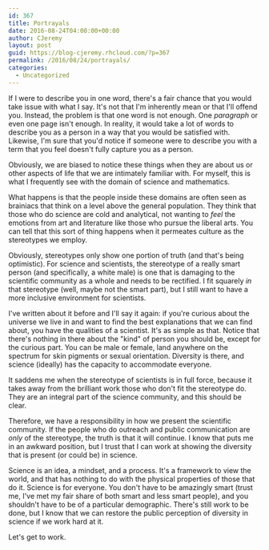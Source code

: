 ```yaml
---
id: 367
title: Portrayals
date: 2016-08-24T04:00:00+00:00
author: CJeremy
layout: post
guid: https://blog-cjeremy.rhcloud.com/?p=367
permalink: /2016/08/24/portrayals/
categories:
  - Uncategorized
---
```

If I were to describe you in one word, there's a fair chance that you would take issue with what I say. It's not that I'm inherently mean or that I'll offend you. Instead, the problem is that one word is not enough. One _paragraph_ or even one page isn't enough. In reality, it would take a lot of words to describe you as a person in a way that you would be satisfied with. Likewise, I'm sure that you'd notice if someone were to describe you with a term that you feel doesn't fully capture you as a person.

Obviously, we are biased to notice these things when they are about us or other aspects of life that we are intimately familiar with. For myself, this is what I frequently see with the domain of science and mathematics.

What happens is that the people inside these domains are often seen as brainiacs that think on a level above the general population. They think that those who do science are cold and analytical, not wanting to _feel_ the emotions from art and literature like those who pursue the liberal arts. You can tell that this sort of thing happens when it permeates culture as the stereotypes we employ.

Obviously, stereotypes only show one portion of truth (and that's being optimistic). For science and scientists, the stereotype of a really smart person (and specifically, a white male) is one that is damaging to the scientific community as a whole and needs to be rectified. I fit squarely _in_ that stereotype (well, maybe not the smart part), but I still want to have a more inclusive environment for scientists.

I've written about it before and I'll say it again: if you're curious about the universe we live in and want to find the best explanations that we can find about, you have the qualities of a scientist. It's as simple as that. Notice that there's nothing in there about the "kind" of person you should be, except for the curious part. You can be male or female, land anywhere on the spectrum for skin pigments or sexual orientation. Diversity is there, and science (ideally) has the capacity to accommodate everyone.

It saddens me when the stereotype of scientists is in full force, because it takes away from the brilliant work those who don't fit the stereotype do. They are an integral part of the science community, and this should be clear.

Therefore, we have a responsibility in how we present the scientific community. If the people who do outreach and public communication are _only_ of the stereotype, the truth is that it will continue. I know that puts me in an awkward position, but I trust that I can work at showing the diversity that is present (or could be) in science.

Science is an idea, a mindset, and a process. It's a framework to view the world, and that has nothing to do with the physical properties of those that do it. Science is for everyone. You don't have to be amazingly smart (trust me, I've met my fair share of both smart and less smart people), and you shouldn't have to be of a particular demographic. There's still work to be done, but I know that we can restore the public perception of diversity in science if we work hard at it.

Let's get to work.